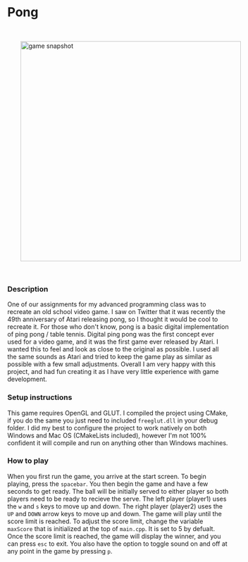 # Pong

<img src="https://srodgers.w3.uvm.edu/cs120/pong-images/pong.png" alt="game snapshot" style="width: 500px;margin: 30px;">

### Description
One of our assignments for my advanced programming class was to recreate an old school video game. I saw on Twitter that it was recently the 49th anniversary
of Atari releasing pong, so I thought it would be cool to recreate it. For those who don't know, pong is a basic digital implementation of ping pong / table tennis. Digital ping pong was the first concept ever used for a video game, and it was the first
game ever released by Atari. I wanted this to feel and look as close to the original as possible. I 
used all the same sounds as Atari and tried to keep the game play as similar as possible with a few small adjustments. Overall I am very happy with this project, and had fun creating 
it as I have very little experience with game development.

### Setup instructions
This game requires OpenGL and GLUT. I compiled the project using CMake, if you do the same you just need
to included `freeglut.dll` in your debug folder. I did my best to configure the project to work natively on both Windows and Mac OS (CMakeLists included), 
however I'm not 100% confident it will compile and run on anything other than Windows machines. 

### How to play
When you first run the game, you arrive at the start screen. To begin playing, press the `spacebar`. You then begin the
game and have a few seconds to get ready. The ball will be initially served to either player so both players need
to be ready to recieve the serve. The left player (player1) uses the `w` and `s` keys to move up and down. The right player (player2)
uses the `UP` and `DOWN` arrow keys to move up and down. The game will play until the score limit is reached. To 
adjust the score limit, change the variable `maxScore` that is initialized at the top of `main.cpp`. It is set to 5 by defualt. Once 
the score limit is reached, the game will display the winner, and you can press `esc` to exit. You 
also have the option to toggle sound on and off at any point in the game by pressing `p`.

<br>
